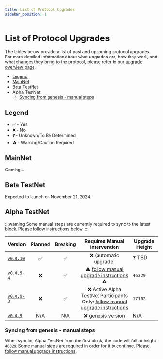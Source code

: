 ```yaml
---
title: List of Protocol Upgrades
sidebar_position: 1
---
```


# List of Protocol Upgrades <!-- omit in toc -->

The tables below provide a list of past and upcoming protocol upgrades. For more detailed information about what upgrades are, how they work, and what changes they bring to the protocol, please refer to our [upgrade overview page](./protocol_upgrades.md).

- [Legend](#legend)
- [MainNet](#mainnet)
- [Beta TestNet](#beta-testnet)
- [Alpha TestNet](#alpha-testnet)
  - [Syncing from genesis - manual steps](#syncing-from-genesis---manual-steps)

## Legend

- ✅ - Yes
- ❌ - No
- ❓ - Unknown/To Be Determined
- ⚠️ - Warning/Caution Required

## MainNet
Coming...

## Beta TestNet
Expected to launch on November 21, 2024.

## Alpha TestNet
:::warning
Some manual steps are currently required to sync to the latest block. Please follow instructions below.
:::

<!-- DEVELOPER: if important information about the release is changing (e.g. upgrade height is changed) - make sure to update the information in GitHub release as well. -->

| Version                                                                      | Planned | Breaking |                                                          Requires Manual Intervention                                                          | Upgrade Height |
| ---------------------------------------------------------------------------- | :-----: | :------: | :--------------------------------------------------------------------------------------------------------------------------------------------: | -------------- |
| [`v0.0.10`](https://github.com/pokt-network/poktroll/releases/tag/v0.0.10)   |    ✅    |    ✅     |                                                             ❌ (automatic upgrade)                                                              | ❓ TBD          |
| [`v0.0.9-4`](https://github.com/pokt-network/poktroll/releases/tag/v0.0.9-4) |    ❌    |    ✅     |                    ⚠️ [follow manual upgrade instructions](https://github.com/pokt-network/poktroll/releases/tag/v0.0.9-4) ⚠️                    | `46329`        |
| [`v0.0.9-3`](https://github.com/pokt-network/poktroll/releases/tag/v0.0.9-3) |    ❌    |    ✅     | ❌ Active Alpha TestNet Participants Only: [follow manual upgrade instructions](https://github.com/pokt-network/poktroll/releases/tag/v0.0.9-3) | `17102`        |
| [`v0.0.9`](https://github.com/pokt-network/poktroll/releases/tag/v0.0.9)     |   N/A   |   N/A    |                                                               ❌ genesis version                                                                | N/A            |
### Syncing from genesis - manual steps
<!-- TODO(@okdas): when the next cosmovisor version released with `https://github.com/cosmos/cosmos-sdk/pull/21790` included - provide automated solution (csv file + pre-downloaded binaries) that will add hot-fixes automatically, allowing to sync from block #1 without any intervention -->

When syncing Alpha TestNet from the first block, the node will fail at height `46329`. Some manual steps are required in order for it to continue. Please [follow manual upgrade instructions](https://github.com/pokt-network/poktroll/releases/tag/v0.0.9-4).
